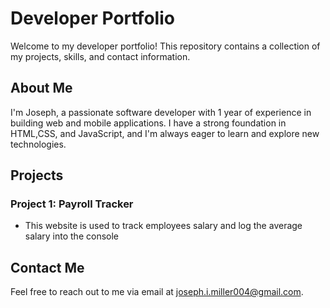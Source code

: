 # Developer Portfolio

Welcome to my developer portfolio! This repository contains a collection of my projects, skills, and contact information.

## About Me

I'm Joseph, a passionate software developer with 1 year of experience in building web and mobile applications. I have a strong foundation in HTML,CSS, and JavaScript, and I'm always eager to learn and explore new technologies.

## Projects

### Project 1: Payroll Tracker
- This website is used to track employees salary and log the average salary into the console


## Contact Me

Feel free to reach out to me via email at joseph.i.miller004@gmail.com.